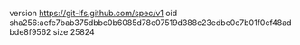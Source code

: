 version https://git-lfs.github.com/spec/v1
oid sha256:aefe7bab375dbbc0b6085d78e07519d388c23edbe0c7b01f0cf48adbde8f9562
size 25824
